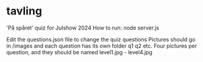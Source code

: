 # tavling
'På spåret' quiz for Julshow 2024
How to run: node server.js

Edit the questions.json file to change the quiz questions
Pictures should go in /images and each question has its own folder q1 q2 etc.
Four pictures per question, and they should be named level1.jpg - level4.jpg

